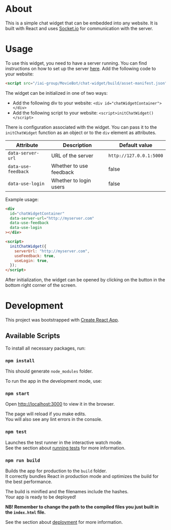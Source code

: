# About

This is a simple chat widget that can be embedded into any website. It is built with React and uses [Socket.io](https://socket.io/) for communication with the server.

# Usage

To use this widget, you need to have a server running. You can find instructions on how to set up the server [here](../README.md).
Add the following code to your website:

```html
<script src="/iai-group/MovieBot/chat-widget/build/asset-manifest.json"></script>
```

The widget can be initialized in one of two ways:

- Add the following div to your website:
  `<div id="chatWidgetContainer"></div>`
- Add the following script to your website:
  `<script>initChatWidget()</script>`

There is configuration associated with the widget. You can pass it to the `initChatWidget` function as an object or to the `div` element as attributes.

| Attribute           | Description             | Default value           |
| ------------------- | ----------------------- | ----------------------- |
| `data-server-url`   | URL of the server       | `http://127.0.0.1:5000` |
| `data-use-feedback` | Whether to use feedback | false                   |
| `data-use-login`    | Whether to login users  | false                   |

Example usage:

```html
<div
  id="chatWidgetContainer"
  data-server-url="http://myserver.com"
  data-use-feedback
  data-use-login
></div>
```

```html
<script>
  initChatWidget({
    serverUrl: "http://myserver.com",
    useFeedback: true,
    useLogin: true,
  });
</script>
```

After initialization, the widget can be opened by clicking on the button in the bottom right corner of the screen.

# Development

This project was bootstrapped with [Create React App](https://github.com/facebook/create-react-app).

## Available Scripts

To install all necessary packages, run:

### `npm install`

This should generate `node_modules` folder.

To run the app in the development mode, use:

### `npm start`

Open [http://localhost:3000](http://localhost:3000) to view it in the browser.

The page will reload if you make edits.\
You will also see any lint errors in the console.

### `npm test`

Launches the test runner in the interactive watch mode.\
See the section about [running tests](https://facebook.github.io/create-react-app/docs/running-tests) for more information.

### `npm run build`

Builds the app for production to the `build` folder.\
It correctly bundles React in production mode and optimizes the build for the best performance.

The build is minified and the filenames include the hashes.\
Your app is ready to be deployed!

**NB! Remember to change the path to the compiled files you just built in the `index.html` file.**

See the section about [deployment](https://facebook.github.io/create-react-app/docs/deployment) for more information.

